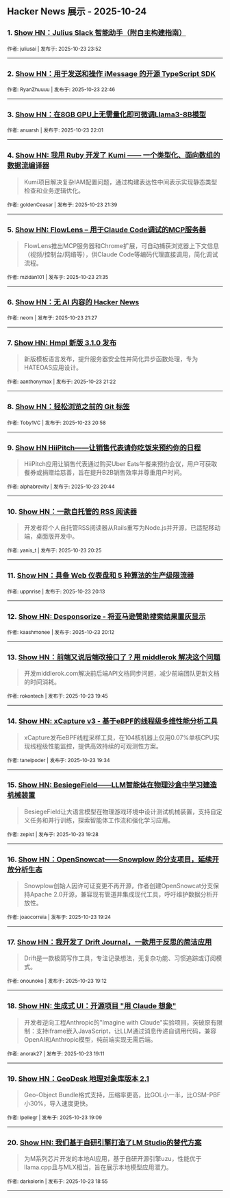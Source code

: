 ## Hacker News 展示 - 2025-10-24


### 1. [Show HN：Julius Slack 智能助手（附自主构建指南）](https://news.ycombinator.com/item?id=45689007)

<sub>作者: juliusai | 发布于: 2025-10-23 23:52</sub>

---

### 2. [Show HN：用于发送和操作 iMessage 的开源 TypeScript SDK](https://news.ycombinator.com/item?id=45688375)

<sub>作者: RyanZhuuuu | 发布于: 2025-10-23 22:46</sub>

---

### 3. [Show HN：在8GB GPU上无需量化即可微调Llama3-8B模型](https://news.ycombinator.com/item?id=45687868)

<sub>作者: anuarsh | 发布于: 2025-10-23 22:01</sub>

---

### 4. [Show HN: 我用 Ruby 开发了 Kumi —— 一个类型化、面向数组的数据流编译器](https://news.ycombinator.com/item?id=45687576)
> Kumi项目解决复杂IAM配置问题，通过构建表达性中间表示实现静态类型检查和业务逻辑优化。

<sub>作者: goldenCeasar | 发布于: 2025-10-23 21:39</sub>

---

### 5. [Show HN: FlowLens – 用于Claude Code调试的MCP服务器](https://news.ycombinator.com/item?id=45687524)
> FlowLens推出MCP服务器和Chrome扩展，可自动捕获浏览器上下文信息（视频/控制台/网络等），供Claude Code等编码代理直接调用，简化调试流程。

<sub>作者: mzidan101 | 发布于: 2025-10-23 21:35</sub>

---

### 6. [Show HN：无 AI 内容的 Hacker News](https://news.ycombinator.com/item?id=45687450)

<sub>作者: neom | 发布于: 2025-10-23 21:27</sub>

---

### 7. [Show HN: Hmpl 新版 3.1.0 发布](https://news.ycombinator.com/item?id=45687388)
> 新版模板语言发布，提升服务器安全性并简化异步函数处理，专为HATEOAS应用设计。

<sub>作者: aanthonymax | 发布于: 2025-10-23 21:22</sub>

---

### 8. [Show HN：轻松浏览之前的 Git 标签](https://news.ycombinator.com/item?id=45687033)

<sub>作者: Toby1VC | 发布于: 2025-10-23 20:58</sub>

---

### 9. [Show HN HiiPitch——让销售代表请你吃饭来预约你的日程](https://news.ycombinator.com/item?id=45686857)
> HiiPitch应用让销售代表通过购买Uber Eats午餐来预约会议，用户可获取餐券或捐赠给慈善，旨在提升B2B销售效率并尊重用户时间。

<sub>作者: alphabrevity | 发布于: 2025-10-23 20:44</sub>

---

### 10. [Show HN：一款自托管的 RSS 阅读器](https://news.ycombinator.com/item?id=45686602)
> 开发者将个人自托管RSS阅读器从Rails重写为Node.js并开源，已适配移动端，桌面版开发中。

<sub>作者: yanis_t | 发布于: 2025-10-23 20:25</sub>

---

### 11. [Show HN：具备 Web 仪表盘和 5 种算法的生产级限流器](https://news.ycombinator.com/item?id=45686470)

<sub>作者: uppnrise | 发布于: 2025-10-23 20:13</sub>

---

### 12. [Show HN: Desponsorize - 将亚马逊赞助搜索结果置灰显示](https://news.ycombinator.com/item?id=45686446)

<sub>作者: kaashmonee | 发布于: 2025-10-23 20:12</sub>

---

### 13. [Show HN：前端又说后端改接口了？用 middlerok 解决这个问题](https://news.ycombinator.com/item?id=45686129)
> 开发middlerok.com解决前后端API文档同步问题，减少前端团队更新文档的时间消耗。

<sub>作者: rokontech | 发布于: 2025-10-23 19:45</sub>

---

### 14. [Show HN: xCapture v3 - 基于eBPF的线程级多维性能分析工具](https://news.ycombinator.com/item?id=45685943)
> xCapture发布eBPF线程采样工具，在104核机器上仅用0.07%单核CPU实现线程级性能监控，提供高效持续的可观测性方案。

<sub>作者: tanelpoder | 发布于: 2025-10-23 19:34</sub>

---

### 15. [Show HN: BesiegeField——LLM智能体在物理沙盒中学习建造机械装置](https://news.ycombinator.com/item?id=45685849)
> BesiegeField让大语言模型在物理游戏环境中设计测试机械装置，支持自定义任务和并行训练，探索智能体工作流和强化学习应用。

<sub>作者: zepist | 发布于: 2025-10-23 19:28</sub>

---

### 16. [Show HN：OpenSnowcat——Snowplow 的分支项目，延续开放分析生态](https://news.ycombinator.com/item?id=45685793)
> Snowplow创始人因许可证变更不再开源，作者创建OpenSnowcat分支保持Apache 2.0开源，兼容现有管道并集成现代工具，呼吁维护数据分析开放性。

<sub>作者: joaocorreia | 发布于: 2025-10-23 19:24</sub>

---

### 17. [Show HN：我开发了 Drift Journal，一款用于反思的简洁应用](https://news.ycombinator.com/item?id=45685651)
> Drift是一款极简写作工具，专注记录想法，无复杂功能、习惯追踪或订阅模式。

<sub>作者: onounoko | 发布于: 2025-10-23 19:12</sub>

---

### 18. [Show HN: 生成式 UI：开源项目 "用 Claude 想象"](https://news.ycombinator.com/item?id=45685635)
> 开发者逆向工程Anthropic的"Imagine with Claude"实验项目，突破原有限制：支持iframe嵌入JavaScript，让LLM通过消息传递自调用代码，兼容OpenAI和Anthropic模型，纯前端实现无需后端。

<sub>作者: anorak27 | 发布于: 2025-10-23 19:11</sub>

---

### 19. [Show HN：GeoDesk 地理对象库版本 2.1](https://news.ycombinator.com/item?id=45685604)
> Geo-Object Bundle格式支持，压缩率更高，比GOL小一半，比OSM-PBF小30%，导入速度更快。

<sub>作者: lpellegr | 发布于: 2025-10-23 19:09</sub>

---

### 20. [Show HN: 我们基于自研引擎打造了LM Studio的替代方案](https://news.ycombinator.com/item?id=45685413)
> 为M系列芯片开发的本地AI应用，基于自研开源引擎uzu，性能优于llama.cpp且与MLX相当，旨在展示本地模型应用潜力。

<sub>作者: darkolorin | 发布于: 2025-10-23 18:55</sub>

---
